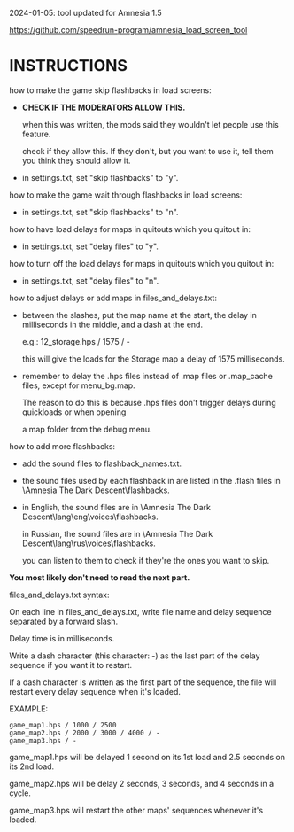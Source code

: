 2024-01-05: tool updated for Amnesia 1.5

https://github.com/speedrun-program/amnesia_load_screen_tool

# INSTRUCTIONS

how to make the game skip flashbacks in load screens:
- **CHECK IF THE MODERATORS ALLOW THIS.**
  
  when this was written, the mods said they wouldn't let people use this feature.
  
  check if they allow this. If they don't, but you want to use it, tell them you think they should allow it.
- in settings.txt, set "skip flashbacks" to "y".

how to make the game wait through flashbacks in load screens:
- in settings.txt, set "skip flashbacks" to "n".

how to have load delays for maps in quitouts which you quitout in:
- in settings.txt, set "delay files" to "y".

how to turn off the load delays for maps in quitouts which you quitout in:
- in settings.txt, set "delay files" to "n".

how to adjust delays or add maps in files_and_delays.txt:
- between the slashes, put the map name at the start, the delay in milliseconds in the middle, and a dash at the end.
  
  e.g.: 12_storage.hps / 1575 / -
  
  this will give the loads for the Storage map a delay of 1575 milliseconds.
- remember to delay the .hps files instead of .map files or .map_cache files, except for menu_bg.map.
  
  The reason to do this is because .hps files don't trigger delays during quickloads or when opening
  
  a map folder from the debug menu.

how to add more flashbacks:
- add the sound files to flashback_names.txt.
- the sound files used by each flashback in are listed in the .flash files in \Amnesia The Dark Descent\flashbacks.
- in English, the sound files are in \Amnesia The Dark Descent\lang\eng\voices\flashbacks.
  
  in Russian, the sound files are in \Amnesia The Dark Descent\lang\rus\voices\flashbacks.
  
  you can listen to them to check if they're the ones you want to skip.


**You most likely don't need to read the next part.**

files_and_delays.txt syntax:

On each line in files_and_delays.txt, write file name and delay sequence separated by a forward slash.

Delay time is in milliseconds.

Write a dash character (this character: -) as the last part of the delay sequence if you want it to restart.

If a dash character is written as the first part of the sequence, the file will restart every delay sequence
when it's loaded.

EXAMPLE:

    game_map1.hps / 1000 / 2500
    game_map2.hps / 2000 / 3000 / 4000 / -
    game_map3.hps / -

game_map1.hps will be delayed 1 second on its 1st load and 2.5 seconds on its 2nd load.

game_map2.hps will be delay 2 seconds, 3 seconds, and 4 seconds in a cycle.

game_map3.hps will restart the other maps' sequences whenever it's loaded.
